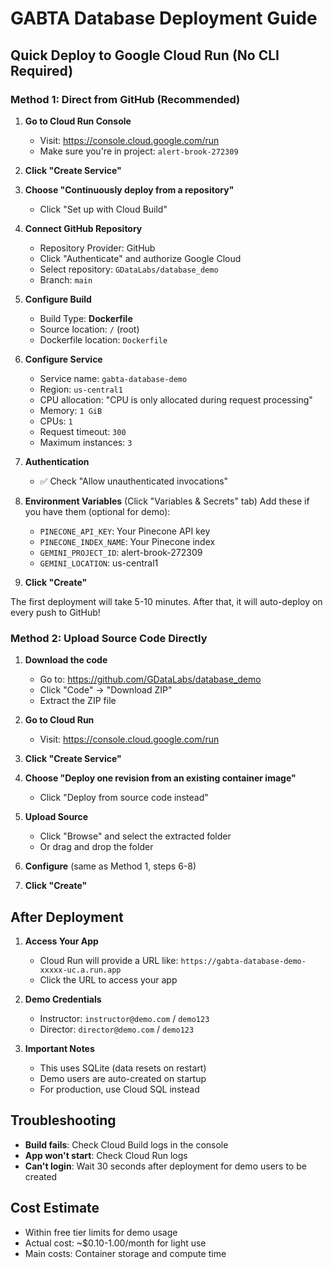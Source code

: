 # GABTA Database Deployment Guide

## Quick Deploy to Google Cloud Run (No CLI Required)

### Method 1: Direct from GitHub (Recommended)

1. **Go to Cloud Run Console**
   - Visit: https://console.cloud.google.com/run
   - Make sure you're in project: `alert-brook-272309`

2. **Click "Create Service"**

3. **Choose "Continuously deploy from a repository"**
   - Click "Set up with Cloud Build"

4. **Connect GitHub Repository**
   - Repository Provider: GitHub
   - Click "Authenticate" and authorize Google Cloud
   - Select repository: `GDataLabs/database_demo`
   - Branch: `main`

5. **Configure Build**
   - Build Type: **Dockerfile**
   - Source location: `/` (root)
   - Dockerfile location: `Dockerfile`

6. **Configure Service**
   - Service name: `gabta-database-demo`
   - Region: `us-central1`
   - CPU allocation: "CPU is only allocated during request processing"
   - Memory: `1 GiB`
   - CPUs: `1`
   - Request timeout: `300`
   - Maximum instances: `3`

7. **Authentication**
   - ✅ Check "Allow unauthenticated invocations"

8. **Environment Variables** (Click "Variables & Secrets" tab)
   Add these if you have them (optional for demo):
   - `PINECONE_API_KEY`: Your Pinecone API key
   - `PINECONE_INDEX_NAME`: Your Pinecone index
   - `GEMINI_PROJECT_ID`: alert-brook-272309
   - `GEMINI_LOCATION`: us-central1

9. **Click "Create"**

The first deployment will take 5-10 minutes. After that, it will auto-deploy on every push to GitHub!

### Method 2: Upload Source Code Directly

1. **Download the code**
   - Go to: https://github.com/GDataLabs/database_demo
   - Click "Code" → "Download ZIP"
   - Extract the ZIP file

2. **Go to Cloud Run**
   - Visit: https://console.cloud.google.com/run

3. **Click "Create Service"**

4. **Choose "Deploy one revision from an existing container image"**
   - Click "Deploy from source code instead"

5. **Upload Source**
   - Click "Browse" and select the extracted folder
   - Or drag and drop the folder

6. **Configure** (same as Method 1, steps 6-8)

7. **Click "Create"**

## After Deployment

1. **Access Your App**
   - Cloud Run will provide a URL like: `https://gabta-database-demo-xxxxx-uc.a.run.app`
   - Click the URL to access your app

2. **Demo Credentials**
   - Instructor: `instructor@demo.com` / `demo123`
   - Director: `director@demo.com` / `demo123`

3. **Important Notes**
   - This uses SQLite (data resets on restart)
   - Demo users are auto-created on startup
   - For production, use Cloud SQL instead

## Troubleshooting

- **Build fails**: Check Cloud Build logs in the console
- **App won't start**: Check Cloud Run logs
- **Can't login**: Wait 30 seconds after deployment for demo users to be created

## Cost Estimate
- Within free tier limits for demo usage
- Actual cost: ~$0.10-1.00/month for light use
- Main costs: Container storage and compute time